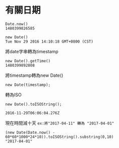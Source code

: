 # 有關日期

```
Date.now()
1480399826585

```
```
new Date()
Tue Nov 29 2016 14:10:18 GMT+0800 (CST)
```
將date字串轉為timestamp
```
new Date().getTime()
1480399892808
```
將timestamp轉為new Date()
```
new Date(timestamp);
```
轉為ISO
```
new Date().toISOString();

2016-11-29T06:06:04.276Z
```

現在時間減十天 `ex:將"2017-04-11" 轉為 "2017-04-01"`
```
(new Date(Date.now() - 60*60*1000*24*10)).toISOString().substring(0,10)
"2017-04-01"
```